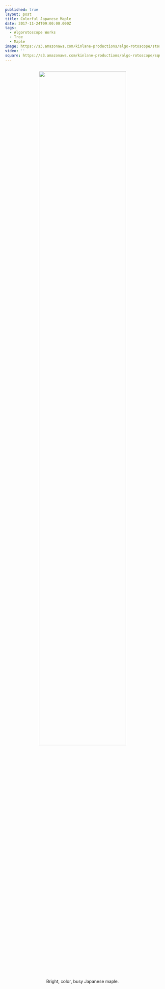 ```yaml
---
published: true
layout: post
title: Colorful Japanese Maple
date: 2017-11-24T09:00:00.000Z
tags:
  - Algorotoscope Works
  - Tree
  - Maple
image: https://s3.amazonaws.com/kinlane-productions/algo-rotoscope/stories-new/45_78_800_500_0_max_0_1_-5.jpg
video: ''
square: https://s3.amazonaws.com/kinlane-productions/algo-rotoscope/square/45_78_800_500_0_max_0_1_-5_square.jpg
---
```

<p align="center"><img src="{{ page.image }}" width="75%" style="padding: 15px;" /></p>
<center>Bright, color, busy Japanese maple.</center>
